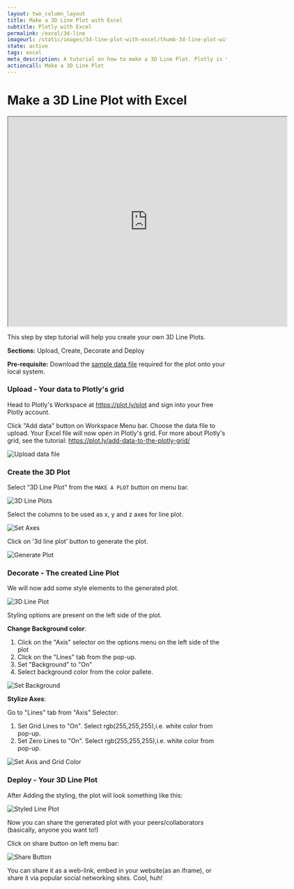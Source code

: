 ```yaml
---
layout: two_column_layout
title: Make a 3D Line Plot with Excel
subtitle: Plotly with Excel
permalink: /excel/3d-line
imageurl: /static/images/3d-line-plot-with-excel/thumb-3d-line-plot-with-excel.png
state: active
tags: excel
meta_description: A tutorial on how to make a 3D Line Plot. Plotly is the easiest and fastest way to make and share graphs online.
actioncall: Make a 3D Line Plot
---
```


# Make a 3D Line Plot with Excel
<div >
    <iframe width="640" height="480" frameborder="1" scrolling="no" src="https://plot.ly/~tarzzz/423.embed"></iframe>
</div>


This step by step tutorial will help you create your own 3D Line Plots.

**Sections:** Upload, Create, Decorate and Deploy

**Pre-requisite:** Download the <a class="link--impt" href="https://raw.githubusercontent.com/plotly/datasets/master/line_3d_dataset.csv" target="_blank">
sample data file</a> required for the plot onto your local system.

### Upload - Your data to Plotly's grid

Head to Plotly's Workspace at <a class="link--impt" href="/plot">https://plot.ly/plot</a> and sign into your free Plotly account.

Click "Add data" button on Workspace Menu bar. Choose the data file to upload. Your Excel file will now open in Plotly's grid. For more about Plotly's grid, see the tutorial: <a class="link--impt" href="/add-data-to-the-plotly-grid/">https://plot.ly/add-data-to-the-plotly-grid/</a>

![Upload data file](/static/images/3d-line-plot-with-excel/upload-data-file.png)

### Create the 3D Plot

Select “3D Line Plot” from the `MAKE A PLOT` button on menu bar.

![3D Line Plots](/static/images/3d-line-plot-with-excel/3d-line-plot-from-menu.png)

Select the columns to be used as x, y and z axes for line plot.

![Set Axes](/static/images/3d-line-plot-with-excel/select-data-axes.png)

Click on '3d line plot' button to generate the plot.

![Generate Plot](/static/images/3d-line-plot-with-excel/plot-3d-line.png)

### Decorate - The created Line Plot

We will now add some style elements to the generated plot.

![3D Line Plot](/static/images/3d-line-plot-with-excel/raw-3d-plot.png)

Styling options are present on the left side of the plot.

**Change Background color**:

  1. Click on the "Axis" selector on the options menu on the left side of the plot
  2. Click on the "Lines" tab from the pop-up.
  3. Set "Background" to "On"
  4. Select background color from the color pallete.

![Set Background](/static/images/3d-line-plot-with-excel/set-background.png)

**Stylize Axes**:

Go to "Lines" tab from "Axis" Selector:

  1. Set Grid Lines to "On". Select rgb(255,255,255),i.e. white color from pop-up.
  2. Set Zero Lines to "On". Select rgb(255,255,255),i.e. white color from pop-up.

![Set Axis and Grid Color](/static/images/3d-line-plot-with-excel/set-axis-color.png)

### Deploy - Your 3D Line Plot

After Adding the styling, the plot will look something like this:

![Styled Line Plot](/static/images/3d-line-plot-with-excel/thumb-3d-line-plot-with-excel.png)

Now you can share the generated plot with your peers/collaborators (basically, anyone you want to!)

Click on share button on left menu bar:

![Share Button](/static/images/3d-line-plot-with-excel/share-plot-button.png)

You can share it as a web-link, embed in your website(as an iframe), or share it via popular social networking sites. Cool, huh!